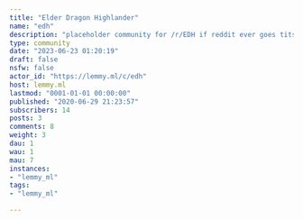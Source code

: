 ```yaml
---
title: "Elder Dragon Highlander" 
name: "edh"
description: "placeholder community for /r/EDH if reddit ever goes tits up"
type: community
date: "2023-06-23 01:20:19"
draft: false
nsfw: false
actor_id: "https://lemmy.ml/c/edh"
host: lemmy.ml
lastmod: "0001-01-01 00:00:00"
published: "2020-06-29 21:23:57"
subscribers: 14
posts: 3
comments: 8
weight: 3
dau: 1
wau: 1
mau: 7
instances:
- "lemmy_ml"
tags: 
- "lemmy_ml"

---
```

